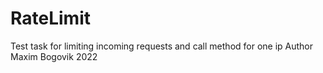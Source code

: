 # RateLimit
Test task for limiting incoming requests and call method for one ip
Author Maxim Bogovik 2022
